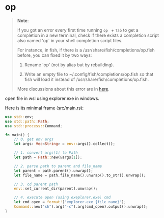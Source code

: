 # op

> **Note**: 
> 
> If you got an error every first time 
> running `op ` + `Tab` to get a completion in a new terminal,
> check if there exists a completion script also named 'op'
> in your shell completion script files.
> 
> For instance, in fish, 
> if there is a /usr/share/fish/completions/op.fish before, 
> you can fixed it by two ways: 
> 
> 1. Rename 'op' (not by alias but by rebuilding).
> 
> 2. Write an empty file to ~/.config/fish/completions/op.fish so that fish will load it instead of /usr/share/fish/completions/op.fish.
> 
> More discussions about this error are in [here](https://stackoverflow.com/questions/75819833/cli-tool-written-in-rust-occurs-error-when-using-completion-of-fish-at-the-first).

open file in wsl using explorer.exe in windows.

Here is its minimal frame (src/main.rs):

```rust
use std::env;
use std::path::Path;
use std::process::Command;

fn main() {
    // 0. get env args
    let args: Vec<String> = env::args().collect();

    // 1. convert args[1] to Path
    let path = Path::new(&args[1]);

    // 2. parse path to parent and file_name
    let parent = path.parent().unwrap();
    let file_name = path.file_name().unwrap().to_str().unwrap();

    // 3. cd parent path
    env::set_current_dir(parent).unwrap();

    // 4. execute open (using exeplorer.exe) cmd
    let cmd_open = format!("explorer.exe {file_name}");
    Command::new("sh").arg("-c").arg(cmd_open).output().unwrap();
}
```

